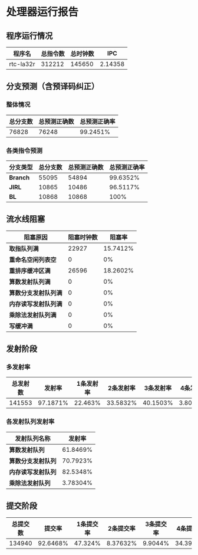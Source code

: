 # 处理器运行报告
## 程序运行情况
|程序名|总指令数|总时钟数|IPC|
|---|---|---|---|
|rtc-la32r|312212|145650|2.14358|

## 分支预测（含预译码纠正）
### 整体情况
|总分支数|总预测正确数|总预测正确率|
|---|---|---|
|76828|76248|99.2451%|

### 各类指令预测
|分支类型|总分支数|总预测正确数|总预测正确率|
|---|---|---|---|
|**Branch**| 55095 | 54894 | 99.6352%|
|**JIRL**| 10865 | 10486 | 96.5117%|
|**BL**| 10868 | 10868 | 100%|

## 流水线阻塞
|阻塞原因|阻塞时钟数|阻塞率|
|---|---|---|
|**取指队列满**| 22927 | 15.7412%|
|**重命名空闲列表空**|0 | 0%|
|**重排序缓冲区满**|26596 | 18.2602%|
|**算数发射队列满**|0 | 0%|
|**算数分支发射队列满**|0 | 0%|
|**内存读写发射队列满**|0 | 0%|
|**乘除法发射队列满**|0 | 0%|
|**写缓冲满**|0 | 0%|

## 发射阶段
### 多发射率
|总发射数|发射率|1条发射率|2条发射率|3条发射率|4条发射率|
|---|---|---|---|---|---|
|141553|97.1871%|22.463%|33.5832%|40.1503%|3.80352%|

### 各发射队列发射率
|发射队列名称|发射率|
|---|---|
|**算数发射队列**|61.8469%|
|**算数分支发射队列**|70.7923%|
|**内存读写发射队列**|82.5348%|
|**乘除法发射队列**|3.78304%|

## 提交阶段
|总提交数|提交率|1条提交率|2条提交率|3条提交率|4条提交率|
|---|---|---|---|---|---|
|134940|92.6468%|47.324%|8.37632%|9.9044%|34.3953%|
